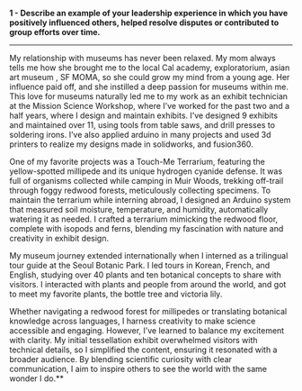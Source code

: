 **1 - Describe an example of your leadership experience in which you have positively influenced others, helped resolve disputes or contributed to group efforts over time.**

---

My relationship with museums has never been relaxed. My mom always tells me how she brought me to the local Cal academy, exploratorium, asian art museum , SF MOMA, so she could grow my mind from a young age. Her influence paid off, and she instilled a deep passion for museums within me. This love for museums naturally led me to my work as an exhibit technician at the Mission Science Workshop, where I’ve worked for the past two and a half years, where I design and maintain exhibits. I’ve designed 9 exhibits and maintained over 11, using tools from table saws, and drill presses to soldering irons. I’ve also applied arduino in many projects and used 3d printers to realize my designs made in solidworks, and fusion360.  
  
One of my favorite projects was a Touch-Me Terrarium, featuring the yellow-spotted millipede and its unique hydrogen cyanide defense. It was full of organisms collected while camping in Muir Woods, trekking off-trail through foggy redwood forests, meticulously collecting specimens. To maintain the terrarium while interning abroad, I designed an Arduino system that measured soil moisture, temperature, and humidity, automatically watering it as needed. I crafted a terrarium mimicking the redwood floor, complete with isopods and ferns, blending my fascination with nature and creativity in exhibit design.  
  
My museum journey extended internationally when I interned as a trilingual tour guide at the Seoul Botanic Park. I led tours in Korean, French, and English, studying over 40 plants and ten botanical concepts to share with visitors. I interacted with plants and people from around the world, and got to meet my favorite plants, the bottle tree and victoria lily.  
  
  
Whether navigating a redwood forest for millipedes or translating botanical knowledge across languages, I harness creativity to make science accessible and engaging. However, I’ve learned to balance my excitement with clarity. My initial tessellation exhibit overwhelmed visitors with technical details, so I simplified the content, ensuring it resonated with a broader audience. By blending scientific curiosity with clear communication, I aim to inspire others to see the world with the same wonder I do.**
